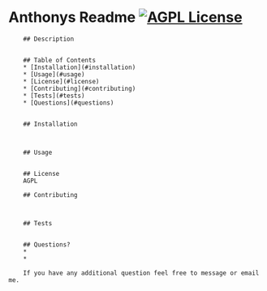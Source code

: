 # Anthonys Readme          [![AGPL License](https://img.shields.io/badge/license-AGPL-blue.svg)](http://www.gnu.org/licenses/agpl-3.0)       

        ## Description
        

        ## Table of Contents
        * [Installation](#installation)
        * [Usage](#usage)
        * [License](#license) 
        * [Contributing](#contributing)
        * [Tests](#tests)
        * [Questions](#questions)
        
        
        ## Installation
        
        
        
        ## Usage
        
        
        ## License 
        AGPL
        
        ## Contributing
        
        
        
        ## Tests
        
        
        ## Questions?
        * 
        * 
        
        If you have any additional question feel free to message or email me.
        